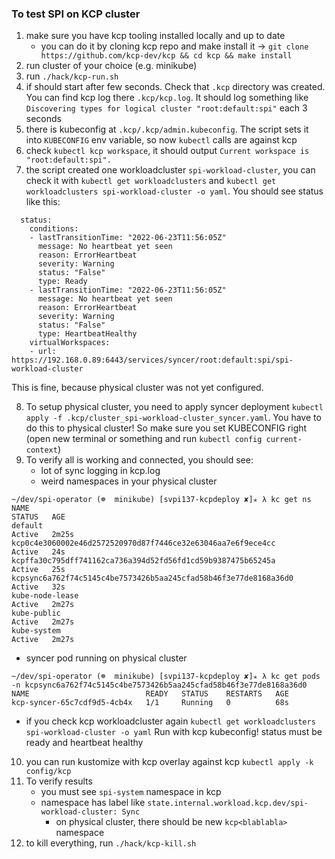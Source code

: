 ### To test SPI on KCP cluster

1. make sure you have kcp tooling installed locally and up to date
    - you can do it by cloning kcp repo and make install it -> `git clone https://github.com/kcp-dev/kcp && cd kcp && make install`
2. run cluster of your choice (e.g. minikube)
3. run `./hack/kcp-run.sh`
4. if should start after few seconds. Check that `.kcp` directory was created. You can find kcp log there `.kcp/kcp.log`. It should log something like `Discovering types for logical cluster "root:default:spi"` each 3 seconds
5. there is kubeconfig at `.kcp/.kcp/admin.kubeconfig`. The script sets it into `KUBECONFIG` env variable, so now `kubectl` calls are against kcp
6. check `kubectl kcp workspace`, it should output `Current workspace is "root:default:spi".`
7. the script created one workloadcluster `spi-workload-cluster`, you can check it with `kubectl get workloadclusters` and `kubectl get workloadclusters spi-workload-cluster -o yaml`. You should see status like this:
```
  status:
    conditions:
    - lastTransitionTime: "2022-06-23T11:56:05Z"
      message: No heartbeat yet seen
      reason: ErrorHeartbeat
      severity: Warning
      status: "False"
      type: Ready
    - lastTransitionTime: "2022-06-23T11:56:05Z"
      message: No heartbeat yet seen
      reason: ErrorHeartbeat
      severity: Warning
      status: "False"
      type: HeartbeatHealthy
    virtualWorkspaces:
    - url: https://192.168.0.89:6443/services/syncer/root:default:spi/spi-workload-cluster
```
This is fine, because physical cluster was not yet configured.

8. To setup physical cluster, you need to apply syncer deployment `kubectl apply -f .kcp/cluster_spi-workload-cluster_syncer.yaml`. You have to do this to physical cluster! So make sure you set KUBECONFIG right (open new terminal or something and run `kubectl config current-context`)
9. To verify all is working and connected, you should see:
    - lot of sync logging in kcp.log
    - weird namespaces in your physical cluster
  ```
~/dev/spi-operator (☸  minikube) [svpi137-kcpdeploy ✘]✭ λ kc get ns
NAME                                                              STATUS   AGE
default                                                           Active   2m25s
kcp0c4e3060002e46d2572520970d87f7446ce32e63046aa7e6f9ece4cc       Active   24s
kcpffa30c795dff741162ca736a394d52fd56fd1cd59b9387475b65245a       Active   25s
kcpsync6a762f74c5145c4be7573426b5aa245cfad58b46f3e77de8168a36d0   Active   32s
kube-node-lease                                                   Active   2m27s
kube-public                                                       Active   2m27s
kube-system                                                       Active   2m27s
```

- syncer pod running on physical cluster

```
~/dev/spi-operator (☸  minikube) [svpi137-kcpdeploy ✘]✭ λ kc get pods -n kcpsync6a762f74c5145c4be7573426b5aa245cfad58b46f3e77de8168a36d0
NAME                          READY   STATUS    RESTARTS   AGE
kcp-syncer-65c7cdf9d5-4cb4x   1/1     Running   0          68s
```
- if you check kcp workloadcluster again `kubectl get workloadclusters spi-workload-cluster -o yaml` Run with kcp kubeconfig! status must be ready and heartbeat healthy

10. you can run kustomize with kcp overlay against kcp `kubectl apply -k config/kcp`
11. To verify results
    - you must see `spi-system` namespace in kcp
    - namespace has label like `state.internal.workload.kcp.dev/spi-workload-cluster: Sync`
      - on physical cluster, there should be new `kcp<blablabla>` namespace
12. to kill everything, run `./hack/kcp-kill.sh`